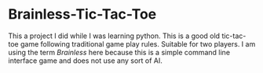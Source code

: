 # Brainless-Tic-Tac-Toe
This a project I did while I was learning python. This is a good old tic-tac-toe game following traditional game play rules. Suitable for two players.
I am using the term *Brainless* here because this is a simple command line interface game and does not use any sort of AI.
